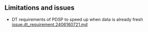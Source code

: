 

## Limitations and issues

* DT requirements of PDSP to speed up when data is already fresh [issue.dt_requirement.2406160721.md](./issue.dt_requirement.2406160721.md)




